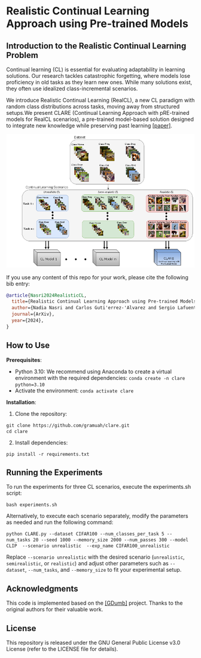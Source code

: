﻿# Realistic Continual Learning Approach using Pre-trained Models

## Introduction to the Realistic Continual Learning Problem
Continual learning (CL) is essential for evaluating adaptability in learning solutions. Our research tackles catastrophic forgetting, where models lose proficiency in old tasks as they learn new ones. While many solutions exist, they often use idealized class-incremental scenarios. 

We introduce Realistic Continual Learning (RealCL), a new CL paradigm with random class distributions across tasks, moving away from structured setups.We present CLARE (Continual Learning Approach with pRE-trained models for RealCL scenarios), a pre-trained model-based solution designed to integrate new knowledge while preserving past learning <a href="https://arxiv.org/abs/2404.07729"> [paper]</a>.


<p align="center">
<img src="./resources/CL_scenarios.png"  width="800px">
</p>


If you use any content of this repo for your work, please cite the following bib entry:

```bibtex
@article{Nasri2024RealisticCL,
  title={Realistic Continual Learning Approach using Pre-trained Models},
  author={Nadia Nasri and Carlos Guti'errez-'Alvarez and Sergio Lafuente-Arroyo and Saturnino Maldonado-Basc'on and Roberto J. L'opez-Sastre},
  journal={ArXiv},
  year={2024},
}
```

## How to Use

**Prerequisites**:

-  Python 3.10: We recommend using Anaconda to create a virtual environment with the required dependencies: `conda create -n clare python=3.10`
  - Activate the environment: `conda activate clare`

**Installation**: 

1. Clone the repository:

```
git clone https://github.com/gramuah/clare.git
cd clare
```
2. Install dependencies:

```
pip install -r requirements.txt
```

## Running the Experiments

To run the experiments for three CL scenarios, execute the experiments.sh script:
```
bash experiments.sh
```
Alternatively, to execute each scenario separately, modify the parameters as needed and run the following command:

```
python CLARE.py --dataset CIFAR100 --num_classes_per_task 5 --num_tasks 20 --seed 1000 --memory_size 2000 --num_passes 300 --model CLIP  --scenario unrealistic  --exp_name CIFAR100_unrealistic
```
Replace `--scenario unrealistic` with the desired scenario (`unrealistic`, `semirealistic`, or `realistic`) and adjust other parameters such as `--dataset`, `--num_tasks`, and `--memory_size` to fit your experimental setup.

## Acknowledgments 

This code is implemented based on the <a href="https://github.com/drimpossible/GDumb"> [GDumb]</a> project. Thanks to the original authors for their valuable work.


## License

This repository is released under the GNU General Public License v3.0 License (refer to the LICENSE file for details).



